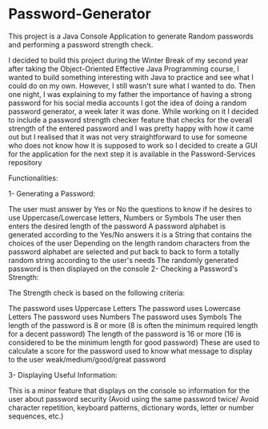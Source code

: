 # Password-Generator
This project is a Java Console Application to generate Random passwords and performing a password strength check.

I decided to build this project during the Winter Break of my second year after taking the Object-Oriented Effective Java Programming course, I wanted to build something interesting with Java to practice and see what I could do on my own. However, I still wasn't sure what I wanted to do. Then one night, I was explaining to my father the importance of having a strong password for his social media accounts I got the idea of doing a random password generator, a week later it was done. While working on it I decided to include a password strength checker feature that checks for the overall strength of the entered password and I was pretty happy with how it came out but I realised that it was not very straightforward to use for someone who does not know how it is supposed to work so I decided to create a GUI for the application for the next step it is available in the Password-Services repository

Functionalities:

1- Generating a Password:

The user must answer by Yes or No the questions to know if he desires to use Uppercase/Lowercase letters, Numbers or Symbols The user then enters the desired length of the password A password alphabet is generated according to the Yes/No answers it is a String that contains the choices of the user Depending on the length random characters from the password alphabet are selected and put back to back to form a totally random string according to the user's needs The randomly generated password is then displayed on the console 2- Checking a Password's Strength:

The Strength check is based on the following criteria:

The password uses Uppercase Letters The password uses Lowercase Letters The password uses Numbers The password uses Symbols The length of the password is 8 or more (8 is often the minimum required length for a decent password) The length of the password is 16 or more (16 is considered to be the minimum length for good password) These are used to calculate a score for the password used to know what message to display to the user weak/medium/good/great password

3- Displaying Useful Information:

This is a minor feature that displays on the console so information for the user about password security (Avoid using the same password twice/ Avoid character repetition, keyboard patterns, dictionary words, letter or number sequences, etc.)
